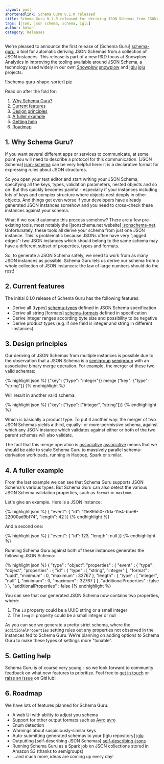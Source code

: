 ```yaml
---
layout: post
shortenedlink: Schema Guru 0.1.0 released
title: Schema Guru 0.1.0 released for deriving JSON Schemas from JSONs
tags: [json, json schema, schema, iglu]
author: Anton
category: Releases
---
```


We're pleased to announce the first release of [Schema Guru] [schema-guru],
a tool for automatic deriving JSON Schemas from a collection of JSON instances. This release is part of a new R&D focus at Snowplow Analytics in improving the tooling available around JSON Schema, a technology used widely in our own [Snowplow] [snowplow] and [Iglu] [iglu] projects.

![schema-guru-shape-sorter] [pic]

Read on after the fold for:

1. [Why Schema Guru?](/blog/2015/06/03/schema-guru-0.1.0-released-for-deriving-json-schemas-from-jsons/#why)
2. [Current features](/blog/2015/06/03/schema-guru-0.1.0-released-for-deriving-json-schemas-from-jsons/#features)
3. [Design principles](/blog/2015/06/03/schema-guru-0.1.0-released-for-deriving-json-schemas-from-jsons/#principles)
4. [A fuller example](/blog/2015/06/03/schema-guru-0.1.0-released-for-deriving-json-schemas-from-jsons/#eg)
5. [Getting help](/blog/2015/06/03/schema-guru-0.1.0-released-for-deriving-json-schemas-from-jsons/#help)
6. [Roadmap](/blog/2015/06/03/schema-guru-0.1.0-released-for-deriving-json-schemas-from-jsons/#roadmap)

<!--more-->

<div class="html">
<h2><a name="why">1. Why Schema Guru?</a></h2>
</div>

If you want several different apps or services to communicate, at some point you will need to describe a protocol for this communication. [JSON Schema] [json-schema] can be very helpful here: it is a declarative format for expressing rules about JSON structures.

So you open your text editor and start writing your JSON Schema, specifying all the
keys, types, validation parameters, nested objects and so on. But this quickly becomes painful - especially if your instances including lots
of keys and complex structure where objects nest deeply in other objects. And things get even worse if your developers have already generated JSON instances somehow and you need to cross-check these instances against your schema.

What if we could automate this process somehow? There are a few pre-existing tools,
most notably the [jsonschema.net website] [jsonschema-net]. Unfortunately, these tools all derive your schema from just one JSON instance. This is problematic because JSONs often have very "jagged edges": two JSON instances which should belong to the same schema may have a different subset of properties, types and formats.

So, to generate a JSON Schema safely, we need to work from as many JSON instances as possible. Schema Guru lets us derive our schema from a whole collection of JSON instances: the law of large numbers should do the rest!

<div class="html">
<h2><a name="features">2. Current features</a></h2>
</div>

The initial 0.1.0 release of Schema Guru has the following features:

+ Derive all [types] [schema-types] defined in JSON Schema specification
+ Derive all string [formats] [schema-formats] defined in specification 
+ Derive integer ranges according byte size and possibility to be negative
+ Derive product types (e.g. if one field is integer and string in different instances)

<div class="html">
<h2><a name="principles">3. Design principles</a></h2>
</div>

Our deriving of JSON Schemas from multiple instances is possible due to the observation that a JSON Schema is a [semigroup] [semigroup] with an associative binary merge operation. For example, the merger of these two valid schemas:

{% highlight json %}
{"key": {"type": "integer"}} merge {"key": {"type": "string"}}
{% endhighlight %}

Will result in another valid schema:

{% highlight json %}
{"key": {"type": ["integer", "string"]}}
{% endhighlight %}

Which is basically a product type. To put it another way: the merger of two JSON Schemas yields a third, equally- or more-permissive schema, against which any JSON instance which validates against either or both of the two parent schemas will also validate.

The fact that this merge operation is [associative] [associative] means that we should be able to scale Schema Guru to massively parallel schema-derivation workloads, running in Hadoop, Spark or similar.

<div class="html">
<h2><a name="eg">4. A fuller example</a></h2>
</div>

From the last example we can see that Schema Guru supports JSON Schema's various types. But Schema Guru can also detect the various JSON Schema validation properties, such as `format` or `maximum`.

Let's give an example. Here is a JSON instance:

{% highlight json %}
{ "event": {
    "id": "f1e89550-7fda-11e4-bbe8-22000ad9bf74",
    "length": 42 }}
{% endhighlight %}

And a second one:

{% highlight json %}
{ "event": {
    "id": 123,
    "length": null }}
{% endhighlight %}

Running Schema Guru against both of these instances generates the following JSON Schema:

{% highlight json %}
{ "type" : "object",
  "properties" : {
    "event" : {
      "type" : "object",
      "properties" : {
        "id" : {
          "type" : [ "string", "integer" ],
          "format" : "uuid",
          "minimum" : 0,
          "maximum" : 32767 },
        "length" : {
          "type" : [ "integer", "null" ],
          "minimum" : 0,
          "maximum" : 32767 } },
      "additionalProperties" : false } },
  "additionalProperties" : false 
{% endhighlight %}

You can see that our generated JSON Schema now contains two properties, where:

1. The `id` property could be a UUID string or a small integer
2. The `length` property could be a small integer or null

As you can see we generate a pretty strict schema, where the `additionalProperties` setting rules out any properties not observed in the instances fed to Schema Guru. We're planning on adding options to Schema Guru to make these types of settings more "tunable".

<h2><a name="help">5. Getting help</a></h2>

Schema Guru is of course very young - so we look forward to community feedback on what new features to prioritize. Feel free to [get in touch][talk-to-us] or [raise an issue][issues] on GitHub!

<h2><a name="roadmap">6. Roadmap</a></h2>

We have lots of features planned for Schema Guru:

* A web UI with ability to adjust you schema 
* Support for other output formats such as [Avro] [avro]
* Enum detection
* Warnings about suspiciously-similar keys
* Auto-submitting generated schemas to your [Iglu repository] [iglu]
* Outputting [self-describing JSON Schemas] [self-describing-jsons]
* Running Schema Guru as a Spark job on JSON collections stored in Amazon S3 (thanks to semigroups)
* ...and much more, ideas are coming up every day!

[pic]: /assets/img/blog/2015/06/schema-guru-shape-sorter.jpg

[json-schema]: http://json-schema.org/
[schema-types]: http://json-schema.org/latest/json-schema-core.html#anchor8
[schema-formats]: http://json-schema.org/latest/json-schema-validation.html#anchor104
[self-describing-jsons]: http://snowplowanalytics.com/blog/2014/05/15/introducing-self-describing-jsons/
[semigroup]: http://en.wikipedia.org/wiki/Semigroup
[associative]: http://en.wikipedia.org/wiki/Associative_property
[avro]: https://avro.apache.org/
[schema-guru]: http://collector.snplow.com/r/tp2?u=https%3A%2F%2Fgithub.com%2Fsnowplow%2Fschema-guru

[snowplow]: http://collector.snplow.com/r/tp2?u=https%3A%2F%2Fgithub.com%2Fsnowplow%2Fsnowplow
[iglu]: http://collector.snplow.com/r/tp2?u=https%3A%2F%2Fgithub.com%2Fsnowplow%2Figlu
[jsonschema-net]: http://jsonschema.net/#/

[issues]: https://github.com/snowplow/schema-guru/issues
[talk-to-us]: https://github.com/snowplow/snowplow/wiki/Talk-to-us
